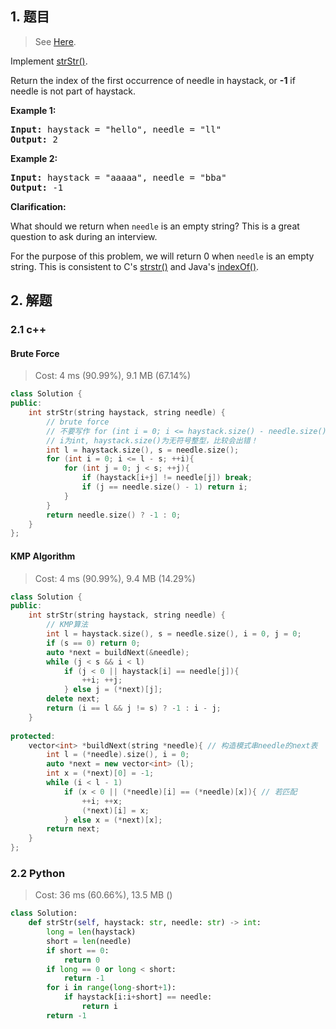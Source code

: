 ## 1. 题目

> See [Here](https://leetcode.com/problems/implement-strstr/).

<div><p>Implement <a href="http://www.cplusplus.com/reference/cstring/strstr/" target="_blank">strStr()</a>.</p>

<p>Return the index of the first occurrence of needle in haystack, or <strong>-1</strong> if needle is not part of haystack.</p>

<p><strong>Example 1:</strong></p>

<pre><strong>Input:</strong> haystack = "hello", needle = "ll"
<strong>Output:</strong> 2
</pre>

<p><strong>Example 2:</strong></p>

<pre><strong>Input:</strong> haystack = "aaaaa", needle = "bba"
<strong>Output:</strong> -1
</pre>

<p><strong>Clarification:</strong></p>

<p>What should we return when <code>needle</code> is an empty string? This is a great question to ask during an interview.</p>

<p>For the purpose of this problem, we will return 0 when <code>needle</code> is an empty string. This is consistent to C's&nbsp;<a href="http://www.cplusplus.com/reference/cstring/strstr/" target="_blank">strstr()</a> and Java's&nbsp;<a href="https://docs.oracle.com/javase/7/docs/api/java/lang/String.html#indexOf(java.lang.String)" target="_blank">indexOf()</a>.</p>
</div>

## 2. 解题

### 2.1 c++

#### Brute Force

> Cost: 4 ms (90.99%), 9.1 MB (67.14%)

```cpp
class Solution {
public:
    int strStr(string haystack, string needle) {
        // brute force
        // 不要写作 for (int i = 0; i <= haystack.size() - needle.size(); ++i)
        // i为int, haystack.size()为无符号整型，比较会出错！
        int l = haystack.size(), s = needle.size();
        for (int i = 0; i <= l - s; ++i){
            for (int j = 0; j < s; ++j){
                if (haystack[i+j] != needle[j]) break;
                if (j == needle.size() - 1) return i;
            }
        }
        return needle.size() ? -1 : 0;
    }
};
```

#### KMP Algorithm

> Cost: 4 ms (90.99%), 9.4 MB (14.29%)

```cpp
class Solution {
public:
    int strStr(string haystack, string needle) {
        // KMP算法
        int l = haystack.size(), s = needle.size(), i = 0, j = 0;
        if (s == 0) return 0;
        auto *next = buildNext(&needle);
        while (j < s && i < l)
            if (j < 0 || haystack[i] == needle[j]){
                ++i; ++j;
            } else j = (*next)[j];
        delete next;
        return (i == l && j != s) ? -1 : i - j;
    }
    
protected:
    vector<int> *buildNext(string *needle){ // 构造模式串needle的next表
        int l = (*needle).size(), i = 0;
        auto *next = new vector<int> (l);
        int x = (*next)[0] = -1;
        while (i < l - 1)
            if (x < 0 || (*needle)[i] == (*needle)[x]){ // 若匹配
                ++i; ++x;
                (*next)[i] = x;
            } else x = (*next)[x];
        return next;
    }
};
```

### 2.2 Python

> Cost: 36 ms (60.66%), 13.5 MB ()

```python
class Solution:
    def strStr(self, haystack: str, needle: str) -> int:
        long = len(haystack)
        short = len(needle)
        if short == 0:
            return 0
        if long == 0 or long < short:
            return -1
        for i in range(long-short+1):
            if haystack[i:i+short] == needle:
                return i
        return -1
```
